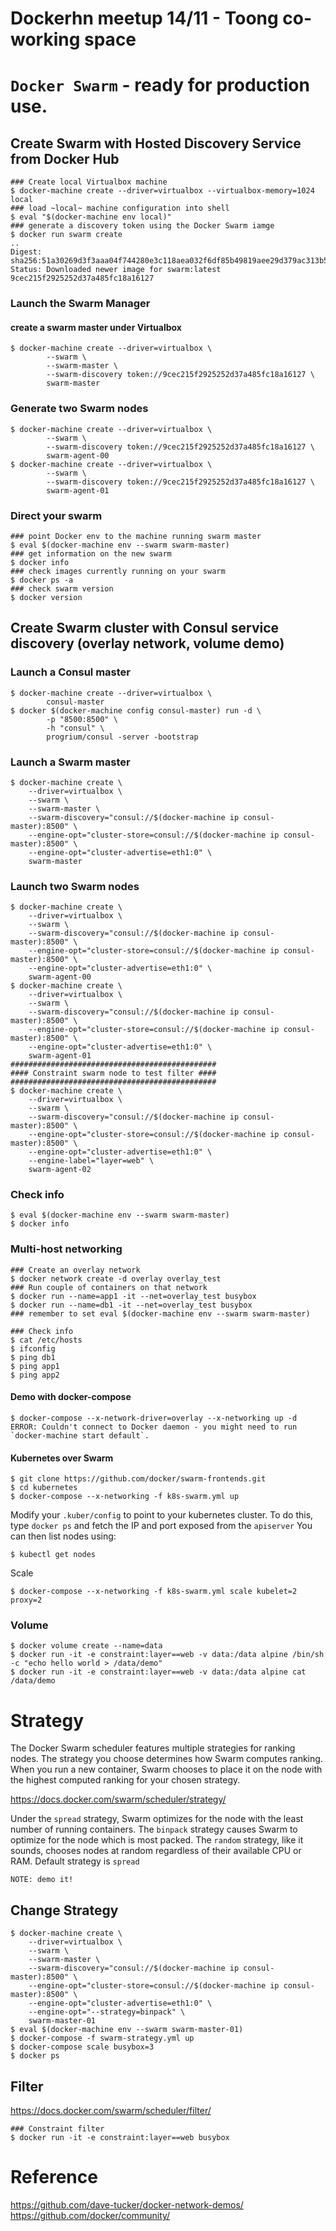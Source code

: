# Dockerhn meetup 14/11 - Toong co-working space
# `Docker Swarm` - ready for production use.

## Create Swarm with Hosted Discovery Service from Docker Hub

```
### Create local Virtualbox machine
$ docker-machine create --driver=virtualbox --virtualbox-memory=1024 local
### load ~local~ machine configuration into shell
$ eval "$(docker-machine env local)"
### generate a discovery token using the Docker Swarm iamge
$ docker run swarm create
..
Digest: sha256:51a30269d3f3aaa04f744280e3c118aea032f6df85b49819aee29d379ac313b5
Status: Downloaded newer image for swarm:latest
9cec215f2925252d37a485fc18a16127
```
### Launch the Swarm Manager
#### create a swarm master under Virtualbox
```
$ docker-machine create --driver=virtualbox \
        --swarm \
        --swarm-master \
        --swarm-discovery token://9cec215f2925252d37a485fc18a16127 \
        swarm-master
```
### Generate two Swarm nodes
```
$ docker-machine create --driver=virtualbox \
        --swarm \
        --swarm-discovery token://9cec215f2925252d37a485fc18a16127 \
        swarm-agent-00
$ docker-machine create --driver=virtualbox \
        --swarm \
        --swarm-discovery token://9cec215f2925252d37a485fc18a16127 \
        swarm-agent-01
```
### Direct your swarm
```
### point Docker env to the machine running swarm master
$ eval $(docker-machine env --swarm swarm-master)
### get information on the new swarm
$ docker info
### check images currently running on your swarm
$ docker ps -a
### check swarm version
$ docker version
```

## Create Swarm cluster with Consul service discovery (overlay network, volume demo)

### Launch a Consul master
```
$ docker-machine create --driver=virtualbox \
        consul-master
$ docker $(docker-machine config consul-master) run -d \
        -p "8500:8500" \
        -h "consul" \
        progrium/consul -server -bootstrap
```
### Launch a Swarm master
```
$ docker-machine create \
    --driver=virtualbox \
    --swarm \
    --swarm-master \
    --swarm-discovery="consul://$(docker-machine ip consul-master):8500" \
    --engine-opt="cluster-store=consul://$(docker-machine ip consul-master):8500" \
    --engine-opt="cluster-advertise=eth1:0" \
    swarm-master
```
### Launch two Swarm nodes
```
$ docker-machine create \
    --driver=virtualbox \
    --swarm \
    --swarm-discovery="consul://$(docker-machine ip consul-master):8500" \
    --engine-opt="cluster-store=consul://$(docker-machine ip consul-master):8500" \
    --engine-opt="cluster-advertise=eth1:0" \
    swarm-agent-00
$ docker-machine create \
    --driver=virtualbox \
    --swarm \
    --swarm-discovery="consul://$(docker-machine ip consul-master):8500" \
    --engine-opt="cluster-store=consul://$(docker-machine ip consul-master):8500" \
    --engine-opt="cluster-advertise=eth1:0" \
    swarm-agent-01
##############################################
#### Constraint swarm node to test filter ####
##############################################
$ docker-machine create \
    --driver=virtualbox \
    --swarm \
    --swarm-discovery="consul://$(docker-machine ip consul-master):8500" \
    --engine-opt="cluster-store=consul://$(docker-machine ip consul-master):8500" \
    --engine-opt="cluster-advertise=eth1:0" \
    --engine-label="layer=web" \
    swarm-agent-02
```
### Check info
```
$ eval $(docker-machine env --swarm swarm-master)
$ docker info
```

### Multi-host networking
```
### Create an overlay network
$ docker network create -d overlay overlay_test
### Run couple of containers on that network
$ docker run --name=app1 -it --net=overlay_test busybox
$ docker run --name=db1 -it --net=overlay_test busybox
### remember to set eval $(docker-machine env --swarm swarm-master)

### Check info
$ cat /etc/hosts
$ ifconfig
$ ping db1
$ ping app1
$ ping app2
```
#### Demo with docker-compose
```
$ docker-compose --x-network-driver=overlay --x-networking up -d
ERROR: Couldn't connect to Docker daemon - you might need to run `docker-machine start default`.
```

#### Kubernetes over Swarm
```
$ git clone https://github.com/docker/swarm-frontends.git
$ cd kubernetes
$ docker-compose --x-networking -f k8s-swarm.yml up
```
Modify your `.kuber/config`  to point to your kubernetes cluster. To do this, type `docker ps`  and fetch the IP and port exposed from the `apiserver`
You can then list nodes using:
```
$ kubectl get nodes
```
Scale
```
$ docker-compose --x-networking -f k8s-swarm.yml scale kubelet=2 proxy=2
```

### Volume
```
$ docker volume create --name=data
$ docker run -it -e constraint:layer==web -v data:/data alpine /bin/sh -c "echo hello world > /data/demo"
$ docker run -it -e constraint:layer==web -v data:/data alpine cat /data/demo
```

# Strategy
The Docker Swarm scheduler features multiple strategies for ranking nodes. The strategy you choose determines how Swarm computes ranking. When you run a new container, Swarm chooses to place it on the node with the highest computed ranking for your chosen strategy.

https://docs.docker.com/swarm/scheduler/strategy/

Under the `spread` strategy, Swarm optimizes for the node with the least number of running containers. The `binpack` strategy causes Swarm to optimize for the node which is most packed. The `random` strategy, like it sounds, chooses nodes at random regardless of their available CPU or RAM. Default strategy is `spread`

```
NOTE: demo it!
```

## Change Strategy
```
$ docker-machine create \
    --driver=virtualbox \
    --swarm \
    --swarm-master \
    --swarm-discovery="consul://$(docker-machine ip consul-master):8500" \
    --engine-opt="cluster-store=consul://$(docker-machine ip consul-master):8500" \
    --engine-opt="cluster-advertise=eth1:0" \
    --engine-opt="--strategy=binpack" \
    swarm-master-01
$ eval $(docker-machine env --swarm swarm-master-01)
$ docker-compose -f swarm-strategy.yml up
$ docker-compose scale busybox=3
$ docker ps
```
## Filter
https://docs.docker.com/swarm/scheduler/filter/
```
### Constraint filter
$ docker run -it -e constraint:layer==web busybox
```

# Reference

https://github.com/dave-tucker/docker-network-demos/
https://github.com/docker/community/

